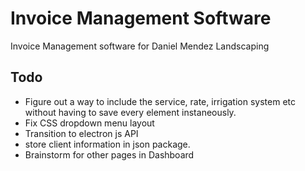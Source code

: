 # Invoice Management Software
Invoice Management software for Daniel Mendez Landscaping 

## Todo
- Figure out a way to include the service, rate, irrigation system etc without having to save every element instaneously. 
- Fix CSS dropdown menu layout
- Transition to electron js API
- store client information in json package.
- Brainstorm for other pages in Dashboard